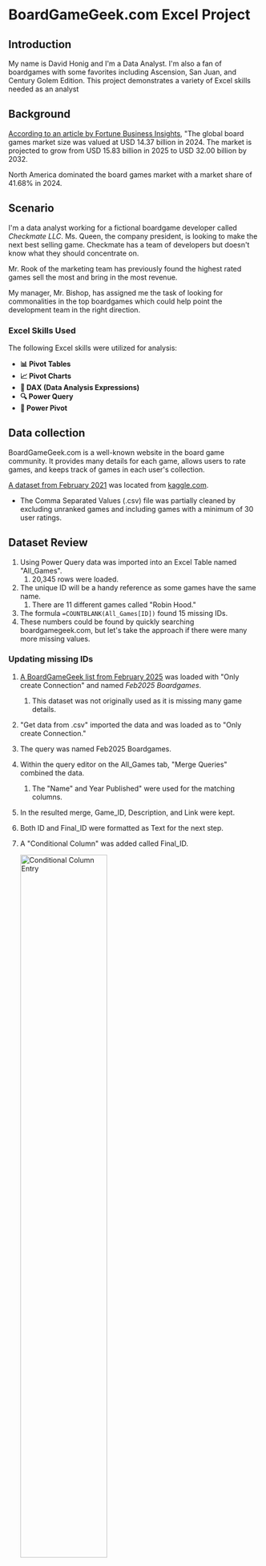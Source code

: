 # BoardGameGeek.com Excel Project

## Introduction

My name is David Honig and I'm a Data Analyst. I'm also a fan of boardgames with some favorites including Ascension, San Juan, and Century Golem Edition. This project demonstrates a variety of Excel skills needed as an analyst

## Background

[According to an article by Fortune Business Insights](https://www.fortunebusinessinsights.com/board-games-market-104972), "The global board games market size was valued at USD 14.37 billion in 2024. The market is projected to grow from USD 15.83 billion in 2025 to USD 32.00 billion by 2032.

North America dominated the board games market with a market share of 41.68% in 2024.
	
## Scenario

I'm a data analyst working for a fictional boardgame developer called *Checkmate LLC*. Ms. Queen, the company president, is looking to make the next best selling game. Checkmate has a team of developers but doesn't know what they should concentrate on.
	
Mr. Rook of the marketing team has previously found the highest rated games sell the most and bring in the  most revenue. 

My manager, Mr. Bishop, has assigned me the task of looking for commonalities in the top boardgames which could help point the development team in the right direction.

### Excel Skills Used

The following Excel skills were utilized for analysis:

- **📊 Pivot Tables**
- **📈 Pivot Charts**
- **🧮 DAX (Data Analysis Expressions)**
- **🔍 Power Query**
- **💪 Power Pivot**
 
## Data collection

BoardGameGeek.com is a well-known website in the board game community. It provides many details for each game, allows users to rate games, and keeps track of games in each user's collection.
	
[A dataset from February 2021](https://www.kaggle.com/datasets/melissamonfared/board-games) was located from [kaggle.com](www.kaggle.com).
- The Comma Separated Values (.csv) file was partially cleaned by excluding unranked games and including games with a minimum of 30 user ratings.
	
## Dataset Review
1. Using Power Query data was imported into an Excel Table named "All_Games". 
   1. 20,345 rows were loaded.
2. The unique ID will be a handy reference as some games have the same name.
   1. There are 11 different games called "Robin Hood."
3. The formula `=COUNTBLANK(All_Games[ID])` found 15 missing IDs.
4. These numbers could be found by quickly searching boardgamegeek.com, but let's take the approach if there were many more missing values.

### Updating missing IDs

1. [A BoardGameGeek list from February 2025](https://www.kaggle.com/datasets/bwandowando/boardgamegeek-board-games-reviews-jan-2025) was loaded with "Only create Connection" and named *Feb2025 Boardgames*.  
   1. This dataset was not originally used as it is missing many game details.
2. "Get data from .csv" imported the data and was loaded as to "Only create Connection."
3. The query was named Feb2025 Boardgames.
4. Within the query editor on the All_Games tab, "Merge Queries" combined the data.
   1. The "Name" and Year Published" were used for the matching columns.
5. In the resulted merge, Game_ID, Description, and Link were kept.
6. Both ID and Final_ID were formatted as Text for the next step.
7. A "Conditional Column" was added called Final_ID.  

	<img src="/Images/conditional_column.png" width=60% alt="Conditional Column Entry">  

8. Cleaning up, the two extra ID columns were removed.
9. Two games were left with null values. 
10. For completeness, two more clauses were added to the conditional formatting.  

	<img src="/Images/updated_conditional_column.png" width=60% alt="Updated Conditional Column Entry">

11. Final_ID was renamed to ID
12. Duplicate rows were removed using Remove Rows --> Remove Duplicates

	
### Data exploration
1. Boardgamegeek allows all users to rank games on a scale of 1-10.
2. Each boardgame has a "Rating Average" calculated by averaging all user ratings whether they have played the game or not.
   1. This is a limitation, though I don't believe  many people are rating games they have never played.
3. These are the column statistics for the Rating Average.  
	Count: 20345  
	Error: 0  
	Empty: 0  
	Distinct: 622  
	Unique:	79  
	NaN: 0  
	Zero: 0  
	Min:  1.05  
	Max:  9.58  
	Average:  6.403226663  
	Standard deviation:  0.935910525920439  
	
## When did we get so popular?

1. From the Power Query Editor, "All_Games" was closed and loaded to a new sheet named "All Games."
2. The table All_Games was added to the Data Model.
3. A count of all games was created with the formula:`Game_Count:=DISTINCTCOUNT(All_games[ID])`
4. Median of the Rating Average was calculated: `All_Games_Median:=MEDIAN(All_games[Rating Average])`
5. Looking at the pivotchart **"How Many Boardgames Have Been Created Over Time?"**, over the past 20 years the number of boardgames have greatly increased.
   1. With the advent of crowdfunding platforms like Kickstarter and Indiegogo numerous small developers have been able to release their games.
   2. The biggest success story is [Exploding Kittens](https://en.wikipedia.org/wiki/Exploding_Kittens) by The Oatmeal. *"Beginning as a [Kickstarter](https://en.wikipedia.org/wiki/Kickstarter) project seeking $10,000 USD in crowdfunding, it exceeded its goal in eight minutes. On January 27, 2015, after seven days, it passed 103,000 backers, setting the record for the most backers in Kickstarter history. At completion on February 19, 2015, it had US$8,782,571 in pledges by 219,382 backers."*  
   
	<img src="/Images/boardgames_over_time.png" width=100% alt="Boardgames over time">  

### Not every game is a winner

The histogram **"How Are All the Boardgames Rated"** uses the "Rating Average" column creating a nice bell curve with a median value is 6.43.  

	<img src="/Images/how_are_all_games_rated.png" width=100% alt="How Are All the Games Rated">	
The median value was calculated to be 6.43 with: `All_Games_Median:=MEDIAN(All_games[Rating Average])`  
	
## Do you have a game recommendation?

To determine how to choose the top games a couple options were considered. Picking a number like the top 1000 is easy but a more scientific choice was decided on. 
1. First, the 90th and 95th percentile were calculated.
   1. 90th Percentile: `90th_Percentile:=PERCENTILE.INC(All_games[Rating Average],0.90)` and
   2. 95th Percentile: `95th_Percentile:=PERCENTILE.INC(All_games[Rating Average],0.95)`
2. Two more measure were created to count the number of games in these percentiles.
   1. 90th Percentile Count 
```
 Count_of_90th_Percentile:=VAR PercentileValue = [90th_Percentile]
			RETURN
			COUNTROWS(
			 FILTER(
			 All_games,
			 All_games[Rating Average] >= PercentileValue
			 )
			)
```
   2. 95th Percentile Count
```
Count_of_95th_Percentile:=VAR PercentileValue = [95th_Percentile]
			RETURN
			COUNTROWS(
			 FILTER(
			 All_games,
			 All_games[Rating Average] >= PercentileValue
			 )
			)
```
3. The 90th percentile was chosen with 2,075 games with a rating average of 7.56 or higher compared to the 95th percentile with 1,038 games and a rating average of 7.88 or higher.
4. In the Power Query Editor the original query was referenced to a new query named "Top_Games".
   1. A filter was applied to the Rating Average for those greater than or equal to 7.56.
   2. The column statistics were checked to make sure there were 2,075 rows.
   3. The query "Top_Games" was added to the data model.   
	
	<img src="/Images/90th_percentile_column_stats.png" width=30% alt="90th Percentile Column Stats.png">  

# Let's be explicit
1. In Power Pivot, "Top_Games" was added into the data model for the creation of explicit measures to save time in the long run.
2. These explicit measures include:
   1. The count of games: `Count_TopGames:=DISTINCTCOUNT(TopGames[ID])`
   2. Percent of the top games:
```
Percent_of_games:=DIVIDE(
COUNT(TopGames[ID]),
CALCULATE(COUNT(TopGames[ID]), ALL(TopGames)))
```
3. Rating Average: `Rating_Average_TopGames:=AVERAGE(TopGames[Rating Average])`
   1. The top games have an average of 7.97/10
4. Complexity Average: `Complexity_Average_TopGames:=AVERAGE(TopGames[Complexity Average])`

## How many can play?

The sheet "# of Players" compares the Minimum and Maximum number of player to the Rating Average. A slicer was added to both tables allowing visual comparison for counts on the lower end.

1. The most common minimum number of player for the top games are 2 at 1,188 games and 1 at 741 games.  

	<img src="/Images/min_players.png" width=60% alt="Minimum Number of Players">	  
	
2. The most common maximum number of player for the top games are 4 at 666 games and 2 at 630 games.  

	<img src="/Images/max_players.png" width=60% alt="Maximum Number of Players">  
	
3. Looking at the minimum player count values, having a large minimum player count is not a good idea.

### Going on a side quest

1. The Top_Games query was referenced to create "Top_Games_Minimum_Players."
   1. All column except ID, Name, Year Published, and Min Players were removed.
   2. A filter was applied to Min Players for any values >=5
2. In the Top Games, only 13 require more than 4 players.   

	<img src="/Images/side_quest_min_players.png" width=60% alt="Side Quest Into Player Minimums">  
	
3. Changing the filer again, only 39 games require more than 3 players.   

## One more round?

The "Play Time" sheet includes a bar chart with the top 20 play times.
- 120, 60, and 90 minutes are the most popular followed by 180, 30, and 45.
- Between 1 and 2 hours is the ideal play time. It's long enough to have engaging gameplay and strategy, yet short enough to prevent the game from becoming tedious.  

	<img src="/Images/play_time.png" width=75% alt="Minimumn Play Time">  

## More complicated than Trouble

The "Minimum Age" sheet includes the bar chart "What is the Minimum Player Age of the Top Games?"
- The top games recommend players be at least 12 to 14 years old.
- At this age they would be mature enough to understand the rules and come up with a strategy.  
		
		<img src="/Images/min_age.png" width=60% alt="Minimum Recommended Player Age">

## Do you  have any Jacks?

While there are over 20,000 boardgames with a myriad of designs and themes, there are similar ways the games are played.
Boardgame mechanics are the specific rules and systems that define how a game is played, influencing player actions, outcomes, and the overall flow of the game. They dictate everything from turn order to how players achieve victory. Each game typically has multiple mechanics.  
Some common mechanics include:
- **Dice rolling:** Adding an element of chance and random outcomes. 
- **Card drafting:** Players select from a pool of cards, then pass them to another player to select.
- **Area control:** Players compete to control areas on a map or board. 
- **Set collection:** Players collect specific sets of items or cards to score points.

The "Top_Games" query includes the column "Mechanics" with each mechanic listed as comma separated value.
   1. The next goal is to split this column into columns with one mechanic per column.
   2. Then create a single column with them all listed.
1. Within the Power Query Editor the "Top_Games" query was references creating a new query named "Top_Games_Mechanics."
2. Most of the columns are not needed so columns "ID", "Rating Average" and "Mechanics" were selected and "Remove Other Columns" cleaned up the query.
3. Cleaning up the data, 27 games were found with no mechanic listed. 
   1. Blank cells were replaced with "None Listed"
4. "Split Columns by Delimiter" is very similar to "Text to Columns" but with a few more options.
   1. Splitting by ", " reduces the need to use the "Trim" function after to remove leading spaces. 
5. Selecting the 17 newly created columns, "Unpivot Columns" transforms the 17 columns into two: "Attribute" and "Value" which I renamed "Top_Game_Mechanics."
   1. Unpivoting the columns changed the row count from 2,046, all the way to 9,311.
   2. A new row was created for each mechanic listed after the first. 
   3. For example,game ID "192891" is listed in 3 rows. Each row contains an individual mechanic: "Deck Bag and Pool Building", "Hand Management", and "Variable Player Powers."   
   
   		<img src="/Images/unpivot_columns_example.png" width=75% alt="Unpivot Columns Example">   
   
6. "Attribute" will not be used so the column was removed.
7. "Save and Load to" gives multiple options including the ability to load directly to a PivotTable Report and adding the query into the data model. This removes an extra step of creating a new sheet with a table and then adding it to the data model.
8. The new sheet was renamed to "Game Mechanics".
9. Returning back to Power Pivot.
   1. The "Count_Mechanic" explicit measure was created: `Count_Top_Game_Mechanics:=COUNT(Top_Games_Mechanics[Top_Game_Mechanics])`
   2. Formatting the field with thousands commas and no decimal places saves time when using it in a pivot table later.
   3. To know how many game mechanics are available, a distinct measure was created: `Distinct_Top_Game_Mechanics:=DISTINCTCOUNT(Top_Games_Mechanics[Top_Game_Mechanics])`
   4. A percentage measure was added to know how often each mechanic is used compared to the usage of all mechanics:
```
Percent_of_Mechanic_to_all_mechanics:=DIVIDE(
	 COUNT([Top_Game_Mechanics]),
	 CALCULATE(COUNT(Top_Games_Mechanics[Top_Game_Mechanics]), ALL(Top_Games_Mechanics))
	 )
```	
10. The "Game Mechanics" sheet was created with a Pivot Table from the Data Model.

Board game players seem to like the excitement and uncertainty of rolling their math rocks (dice) with 1,029 of the top games using the "Dice Rolling" mechanic.

This is followed by Variable Player Powers, Simulation, Hand Management, and a Hexagon Grid used in ~500 of the top games.  

		<img src="/Images/top_game_mechanics.png" width=60% alt="Top Boardgame Game Mechanics">   

## Wait, what am I supposed to do next?

For each game, BoardGameGeek assigns a complexity rating between 1 and 5 defined as a "Community rating for how difficult a game is to understand. Lower rating (lighter weight) means easier."

For example, the kids game [Trouble](https://boardgamegeek.com/boardgame/1410/trouble) is rated at 1.07. While [Europa Universalis](https://boardgamegeek.com/boardgame/4102/europa-universalis), a complex wargame reliving 300 years of world history with a playing time of 60 hours has a rating of 4.82.


1. A new column "Complexity Rounded" was created: `Number.RoundDown([Difficulty] / 0.25) * 0.25`
2. "Complexity_Buckets" creates clear value buckets: `Text.From([Complexity_Rounded]) & " - " & Text.From([Complexity_Rounded]+ 0.25)`
3. The bar chart "How Difficult Are the Top Games to Understand?" with a slicer shows the top games mainly lie between 2 and 3.25.  

		<img src="/Images/top_game_complexity.png" width=60% alt="Complexity Graph of Top Games">
		
# What should the Checkmate LLC developers focus on?

Reviewing each metric they should create a game with:
1. A minimum of 2 players to play
2. Will support 4 or more players
3. Take 1 - 2 hours to complete
4. Able to be played by those as young as 12
5. Involve dice rolling, as well as either Variable Player Powers, Simulation, Hand Management, or a Hexagonal Grid.
6. Have a complexity between 2 - 4 out of 5.

## Current offerings
There are already 9 games as of February 2021 which meet this criteria
- Bora Bora
- Carnevale: Vicious Fighting Along the Canals of Venice
- Company of Heroes
- Raiders of the North Sea
- The Castles of Burgundy
- Warhammer 40,000: Kill Team
- Warhammer Age of Sigmar: Warcry Starter Set
- Warmachine Prime Mk II
- Yohei
